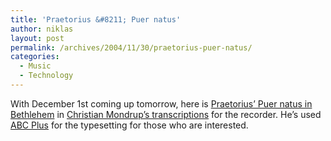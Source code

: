 ```yaml
---
title: 'Praetorius &#8211; Puer natus'
author: niklas
layout: post
permalink: /archives/2004/11/30/praetorius-puer-natus/
categories:
  - Music
  - Technology
---
```

With December 1st coming up tomorrow, here is [Praetorius&#8217; Puer natus in Bethlehem][1] in <a href="http://www.saers.com/recorder/mondrup/" class="broken_link">Christian Mondrup&#8217;s transcriptions</a> for the recorder. He&#8217;s used [ABC Plus][2] for the typesetting for those who are interested.

 [1]: http://icking-music-archive.org/scores/praetorius/musaesioniae/puernatus.pdf
 [2]: http://abcplus.sourceforge.net/